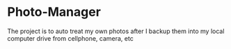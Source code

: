 # Photo-Manager
The project is to auto treat my own photos after I backup them into my local computer drive from cellphone, camera, etc
